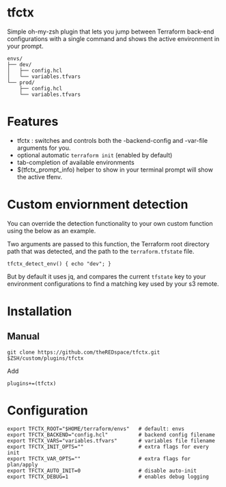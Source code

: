 tfctx
=====

Simple oh-my-zsh plugin that lets you jump between Terraform back-end
configurations with a single command and shows the active environment
in your prompt.

```text
envs/
├── dev/
│   ├── config.hcl
│   └── variables.tfvars
└── prod/
    ├── config.hcl
    └── variables.tfvars
```

# Features

- tfctx <env>: switches and controls both the -backend-config and -var-file arguments for you.
- optional automatic `terraform init` (enabled by default)
- tab-completion of available environments
- $(tfctx_prompt_info) helper to show in your terminal prompt will show the active tfenv.

# Custom enviornment detection

You can override the detection functionality to your own custom function using the below as an example.

Two arguments are passed to this function, the Terraform root directory path that was detected, and the path to the `terraform.tfstate` file.

```
tfctx_detect_env() { echo "dev"; }
```

But by default it uses jq, and compares the current `tfstate` key to your environment configurations to find a matching key used by your s3 remote.

# Installation

## Manual

```
git clone https://github.com/theREDspace/tfctx.git $ZSH/custom/plugins/tfctx
```

Add

```
plugins+=(tfctx)
```

# Configuration

```
export TFCTX_ROOT="$HOME/terraform/envs"   # default: envs
export TFCTX_BACKEND="config.hcl"          # backend config filename
export TFCTX_VARS="variables.tfvars"       # variables file filename
export TFCTX_INIT_OPTS=""                  # extra flags for every init
export TFCTX_VAR_OPTS=""                   # extra flags for plan/apply
export TFCTX_AUTO_INIT=0                   # disable auto-init
export TFCTX_DEBUG=1                       # enables debug logging
```
